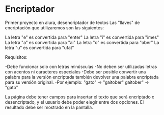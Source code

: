 # Encriptador
Primer proyecto en alura, desencriptador de textos Las "llaves" de encriptación que utilizaremos son las siguientes:

La letra "e" es convertida para "enter" La letra "i" es convertida para "imes" La letra "a" es convertida para "ai" La letra "o" es convertida para "ober" La letra "u" es convertida para "ufat"

Requisitos:

-Debe funcionar solo con letras minúsculas
-No deben ser utilizadas letras con acentos ni caracteres especiales
-Debe ser posible convertir una palabra para la versión encriptada también devolver una palabra encriptada para su versión original.
-Por ejemplo: "gato" => "gaitober" gaitober" => "gato"

La página debe tener campos para insertar el texto que será encriptado o desencriptado, y el usuario debe poder elegir entre dos opciones. El resultado debe ser mostrado en la pantalla.
